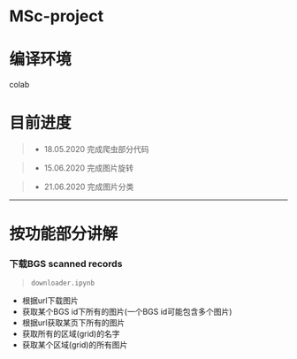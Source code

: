 # MSc-project


# 编译环境
colab

# 目前进度

>+ 18.05.2020 完成爬虫部分代码

>+ 15.06.2020 完成图片旋转

>+ 21.06.2020 完成图片分类
***

# 按功能部分讲解

### 下载BGS scanned records
> `downloader.ipynb`
* 根据url下载图片
* 获取某个BGS id下所有的图片(一个BGS id可能包含多个图片)
* 根据url获取某页下所有的图片
* 获取所有的区域(grid)的名字
* 获取某个区域(grid)的所有图片
